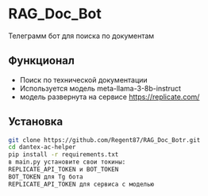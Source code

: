 # RAG_Doc_Bot
Телеграмм бот для поиска по документам

## Функционал
- Поиск по технической документации
- Используется модель meta-llama-3-8b-instruct
- модель развернута на сервисе https://replicate.com/




## Установка
```bash
git clone https://github.com/Regent87/RAG_Doc_Botr.git
cd dantex-ac-helper
pip install -r requirements.txt
в main.py установите свои токины:
REPLICATE_API_TOKEN и BOT_TOKEN
BOT_TOKEN для Tg бота
REPLICATE_API_TOKEN для сервиса с моделью


